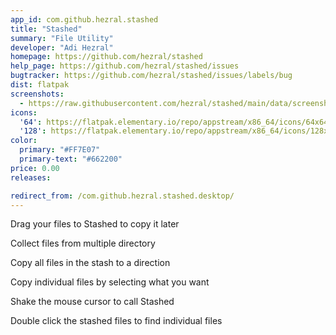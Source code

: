 ```yaml
---
app_id: com.github.hezral.stashed
title: "Stashed"
summary: "File Utility"
developer: "Adi Hezral"
homepage: https://github.com/hezral/stashed
help_page: https://github.com/hezral/stashed/issues
bugtracker: https://github.com/hezral/stashed/issues/labels/bug
dist: flatpak
screenshots:
  - https://raw.githubusercontent.com/hezral/stashed/main/data/screenshot-01.png
icons:
  '64': https://flatpak.elementary.io/repo/appstream/x86_64/icons/64x64/com.github.hezral.stashed.png
  '128': https://flatpak.elementary.io/repo/appstream/x86_64/icons/128x128/com.github.hezral.stashed.png
color:
  primary: "#FF7E07"
  primary-text: "#662200"
price: 0.00
releases:

redirect_from: /com.github.hezral.stashed.desktop/
---
```


<p>Drag your files to Stashed to copy it later</p>
<p>Collect files from multiple directory</p>
<p>Copy all files in the stash to a direction</p>
<p>Copy individual files by selecting what you want</p>
<p>Shake the mouse cursor to call Stashed</p>
<p>Double click the stashed files to find individual files</p>